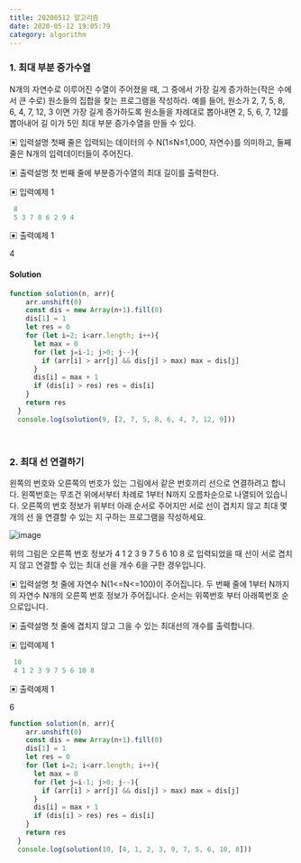 ```yaml
---
title: 20200512 알고리즘
date: 2020-05-12 19:05:79
category: algorithm
---
```


### 1. 최대 부분 증가수열

N개의 자연수로 이루어진 수열이 주어졌을 때, 그 중에서 가장 길게 증가하는(작은 수에서 큰 수로) 원소들의 집합을 찾는 프로그램을 작성하라. 예를 들어, 원소가 2, 7, 5, 8, 6, 4, 7, 12, 3 이면 가장 길게 증가하도록 원소들을 차례대로 뽑아내면 2, 5, 6, 7, 12를 뽑아내어 길 이가 5인 최대 부분 증가수열을 만들 수 있다.

▣ 입력설명
 첫째 줄은 입력되는 데이터의 수 N(1≤N≤1,000, 자연수)를 의미하고, 둘째 줄은 N개의 입력데이터들이 주어진다.

▣ 출력설명
 첫 번째 줄에 부분증가수열의 최대 길이를 출력한다.

▣ 입력예제 1

```python
 8 
 5 3 7 8 6 2 9 4
```

▣ 출력예제 1 

4

#### Solution

```javascript
function solution(n, arr){
    arr.unshift(0)
    const dis = new Array(n+1).fill(0)
    dis[1] = 1
    let res = 0
    for (let i=2; i<arr.length; i++){
      let max = 0
      for (let j=i-1; j>0; j--){
        if (arr[i] > arr[j] && dis[j] > max) max = dis[j]
      }
      dis[i] = max + 1
      if (dis[i] > res) res = dis[i]
    }
    return res
  }
  console.log(solution(9, [2, 7, 5, 8, 6, 4, 7, 12, 9]))
```

<br/>

### 2. 최대 선 연결하기

왼쪽의 번호와 오른쪽의 번호가 있는 그림에서 같은 번호끼리 선으로 연결하려고 합니다. 왼쪽번호는 무조건 위에서부터 차례로 1부터 N까지 오름차순으로 나열되어 있습니다. 오른쪽의 번호 정보가 위부터 아래 순서로 주어지만 서로 선이 겹치지 않고 최대 몇 개의 선 을 연결할 수 있는 지 구하는 프로그램을 작성하세요.

![image](https://user-images.githubusercontent.com/39187116/81576916-ccbcb580-93e3-11ea-88c9-539fded1b77c.png)

위의 그림은 오른쪽 번호 정보가 4 1 2 3 9 7 5 6 10 8 로 입력되었을 때 선이 서로 겹치지 않고 연결할 수 있는 최대 선을 개수 6을 구한 경우입니다.

▣ 입력설명
 첫 줄에 자연수 N(1<=N<=100)이 주어집니다.
 두 번째 줄에 1부터 N까지의 자연수 N개의 오른쪽 번호 정보가 주어집니다. 순서는 위쪽번호 부터 아래쪽번호 순으로입니다.

▣ 출력설명
 첫 줄에 겹치지 않고 그을 수 있는 최대선의 개수를 출력합니다.

▣ 입력예제 1

```js
 10
 4 1 2 3 9 7 5 6 10 8
```

▣ 출력예제 1 

6

```javascript
function solution(n, arr){
    arr.unshift(0)
    const dis = new Array(n+1).fill(0)
    dis[1] = 1
    let res = 0
    for (let i=2; i<arr.length; i++){
      let max = 0
      for (let j=i-1; j>0; j--){
        if (arr[i] > arr[j] && dis[j] > max) max = dis[j]
      }
      dis[i] = max + 1
      if (dis[i] > res) res = dis[i]
    }
    return res
  }
  console.log(solution(10, [4, 1, 2, 3, 9, 7, 5, 6, 10, 8]))
```

